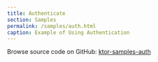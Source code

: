 ```yaml
---
title: Authenticate
section: Samples
permalink: /samples/auth.html
caption: Example of Using Authentication 
---
```


Browse source code on GitHub: [ktor-samples-auth](https://github.com/ktorio/ktor/tree/master/ktor-samples/ktor-samples-auth)
